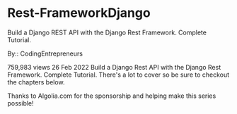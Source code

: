 # Rest-FrameworkDjango
Build a Django REST API with the Django Rest Framework. Complete Tutorial.

By:: CodingEntrepreneurs


759,983 views  26 Feb 2022
Build a Django Rest API with the Django Rest Framework. Complete Tutorial. There's a lot to cover so be sure to checkout the chapters below.

Thanks to Algolia.com for the sponsorship and helping make this series possible!